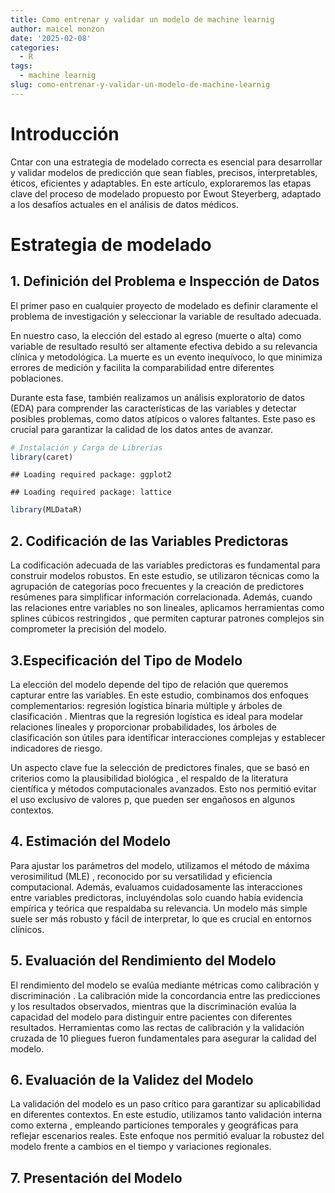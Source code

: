 ```yaml
---
title: Como entrenar y validar un modelo de machine learnig
author: maicel monzon
date: '2025-02-08'
categories:
  - R
tags:
  - machine learnig
slug: como-entrenar-y-validar-un-modelo-de-machine-learnig
---
```


# Introducción

Cntar con una estrategia de modelado correcta es esencial para desarrollar y validar modelos de predicción que sean fiables, precisos, interpretables, éticos, eficientes y adaptables. En este artículo, exploraremos las etapas clave del proceso de modelado propuesto por Ewout Steyerberg, adaptado a los desafíos actuales en el análisis de datos médicos.

# Estrategia de modelado

## 1. Definición del Problema e Inspección de Datos

El primer paso en cualquier proyecto de modelado es definir claramente el problema de investigación y seleccionar la variable de resultado adecuada. 

En nuestro caso, la elección del estado al egreso (muerte o alta) como variable de resultado resultó ser altamente efectiva debido a su relevancia clínica y metodológica. La muerte es un evento inequívoco, lo que minimiza errores de medición y facilita la comparabilidad entre diferentes poblaciones.

Durante esta fase, también realizamos un análisis exploratorio de datos (EDA) para comprender las características de las variables y detectar posibles problemas, como datos atípicos o valores faltantes. Este paso es crucial para garantizar la calidad de los datos antes de avanzar.


``` r
# Instalación y Carga de Librerías
library(caret)
```

```
## Loading required package: ggplot2
```

```
## Loading required package: lattice
```

``` r
library(MLDataR)
```

## 2. Codificación de las Variables Predictoras

La codificación adecuada de las variables predictoras es fundamental para construir modelos robustos. En este estudio, se utilizaron técnicas como la agrupación de categorías poco frecuentes y la creación de predictores resúmenes para simplificar información correlacionada. Además, cuando las relaciones entre variables no son lineales, aplicamos herramientas como splines cúbicos restringidos , que permiten capturar patrones complejos sin comprometer la precisión del modelo.


## 3.Especificación del Tipo de Modelo

La elección del modelo depende del tipo de relación que queremos capturar entre las variables. En este estudio, combinamos dos enfoques complementarios: regresión logística binaria múltiple y árboles de clasificación . Mientras que la regresión logística es ideal para modelar relaciones lineales y proporcionar probabilidades, los árboles de clasificación son útiles para identificar interacciones complejas y establecer indicadores de riesgo.

Un aspecto clave fue la selección de predictores finales, que se basó en criterios como la plausibilidad biológica , el respaldo de la literatura científica y métodos computacionales avanzados. Esto nos permitió evitar el uso exclusivo de valores p, que pueden ser engañosos en algunos contextos.

## 4. Estimación del Modelo

Para ajustar los parámetros del modelo, utilizamos el método de máxima verosimilitud (MLE) , reconocido por su versatilidad y eficiencia computacional. Además, evaluamos cuidadosamente las interacciones entre variables predictoras, incluyéndolas solo cuando había evidencia empírica y teórica que respaldaba su relevancia. Un modelo más simple suele ser más robusto y fácil de interpretar, lo que es crucial en entornos clínicos.

## 5. Evaluación del Rendimiento del Modelo

El rendimiento del modelo se evalúa mediante métricas como calibración y discriminación . La calibración mide la concordancia entre las predicciones y los resultados observados, mientras que la discriminación evalúa la capacidad del modelo para distinguir entre pacientes con diferentes resultados. Herramientas como las rectas de calibración y la validación cruzada de 10 pliegues fueron fundamentales para asegurar la calidad del modelo.

## 6. Evaluación de la Validez del Modelo

La validación del modelo es un paso crítico para garantizar su aplicabilidad en diferentes contextos. En este estudio, utilizamos tanto validación interna como externa , empleando particiones temporales y geográficas para reflejar escenarios reales. Este enfoque nos permitió evaluar la robustez del modelo frente a cambios en el tiempo y variaciones regionales.

## 7. Presentación del Modelo
